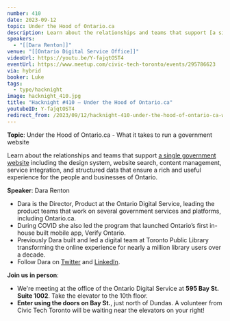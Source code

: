 ```yaml
---
number: 410
date: 2023-09-12
topic: Under the Hood of Ontario.ca
description: Learn about the relationships and teams that support [a single government website](https://www.ontario.ca/page/government-ontario) including the design system, website search, content management, service integration, and structured data that ensure a rich and useful experience for the people and businesses of Ontario.
speakers:
  - "[[Dara Renton]]"
venue: "[[Ontario Digital Service Office]]"
videoUrl: https://youtu.be/Y-fajqtOST4
eventUrl: https://www.meetup.com/civic-tech-toronto/events/295786623
via: hybrid
booker: Luke
tags:
  - type/hacknight
image: hacknight_410.jpg
title: "Hacknight #410 – Under the Hood of Ontario.ca"
youtubeID: Y-fajqtOST4
redirect_from: /2023/09/12/hacknight-410-under-the-hood-of-ontario-ca-with-dara-renton/
---
```

**Topic**: Under the Hood of Ontario.ca - What it takes to run a government website

Learn about the relationships and teams that support [a single government website](https://www.ontario.ca/page/government-ontario) including the design system, website search, content management, service integration, and structured data that ensure a rich and useful experience for the people and businesses of Ontario.

**Speaker**: Dara Renton

* Dara is the Director, Product at the Ontario Digital Service, leading the product teams that work on several government services and platforms, including Ontario.ca.
* During COVID she also led the program that launched Ontario’s first in-house built mobile app, Verify Ontario.
* Previously Dara built and led a digital team at Toronto Public Library transforming the online experience for nearly a million library users over a decade.
* Follow Dara on [Twitter](https://twitter.com/drenton) and [LinkedIn](https://www.linkedin.com/in/drenton/).

**Join us in person**:

* We're meeting at the office of the Ontario Digital Service at **595 Bay St. Suite 1002**. Take the elevator to the 10th floor.
* **Enter using the doors on Bay St.**, just north of Dundas. A volunteer from Civic Tech Toronto will be waiting near the elevators on your right!
